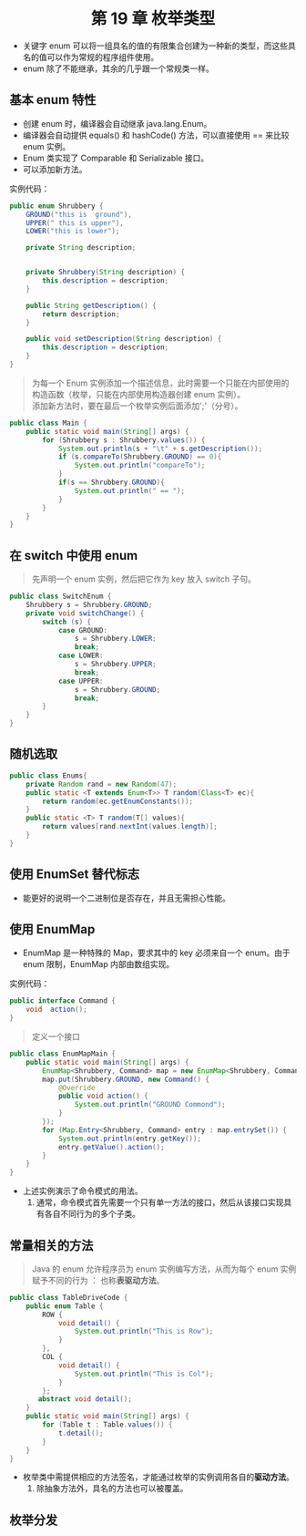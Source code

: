 # <center> 第 19 章 枚举类型 </center>

- 关键字 enum 可以将一组具名的值的有限集合创建为一种新的类型，而这些具名的值可以作为常规的程序组件使用。
- enum 除了不能继承，其余的几乎跟一个常规类一样。

## 基本 enum 特性

- 创建 enum 时，编译器会自动继承 java.lang.Enum。
- 编译器会自动提供 equals() 和 hashCode() 方法，可以直接使用 == 来比较 enum 实例。
- Enum 类实现了 Comparable 和 Serializable 接口。
- 可以添加新方法。

实例代码：

```java
public enum Shrubbery {
    GROUND("this is  ground"),
    UPPER(" this is upper"),
    LOWER("this is lower");

    private String description;


    private Shrubbery(String description) {
        this.description = description;
    }

    public String getDescription() {
        return description;
    }

    public void setDescription(String description) {
        this.description = description;
    }
}
```

> 为每一个 Enum 实例添加一个描述信息，此时需要一个只能在内部使用的构造函数（枚举，只能在内部使用构造器创建 enum 实例）。<br>
> 添加新方法时，要在最后一个枚举实例后面添加';'（分号）。

```java
public class Main {
    public static void main(String[] args) {
        for (Shrubbery s : Shrubbery.values()) {
            System.out.println(s + "\t" + s.getDescription());
            if (s.compareTo(Shrubbery.GROUND) == 0){
                System.out.println("compareTo");
            }
            if(s == Shrubbery.GROUND){
                System.out.println(" == ");
            }
        }
    }
}

```

## 在 switch 中使用 enum

> 先声明一个 enum 实例，然后把它作为 key 放入 switch 子句。

```java
public class SwitchEnum {
    Shrubbery s = Shrubbery.GROUND;
    private void switchChange() {
        switch (s) {
            case GROUND:
                s = Shrubbery.LOWER;
                break;
            case LOWER:
                s = Shrubbery.UPPER;
                break;
            case UPPER:
                s = Shrubbery.GROUND;
                break;
        }
    }
}

```

## 随机选取

```java
public class Enums{
    private Random rand = new Random(47);
    public static <T extends Enum<T>> T random(Class<T> ec){
        return random(ec.getEnumConstants());
    }
    public static <T> T random(T[] values){
        return values[rand.nextInt(values.length)];
    }
}
```

## 使用 EnumSet 替代标志

- 能更好的说明一个二进制位是否存在，并且无需担心性能。

## 使用 EnumMap

- EnumMap 是一种特殊的 Map，要求其中的 key 必须来自一个 enum。由于 enum 限制，EnumMap 内部由数组实现。

实例代码：

```java
public interface Command {
    void  action();
}
```

> 定义一个接口

```java
public class EnumMapMain {
    public static void main(String[] args) {
        EnumMap<Shrubbery, Command> map = new EnumMap<Shrubbery, Command>(Shrubbery.class);
        map.put(Shrubbery.GROUND, new Command() {
            @Override
            public void action() {
                System.out.println("GROUND Commond");
            }
        });
        for (Map.Entry<Shrubbery, Command> entry : map.entrySet()) {
            System.out.println(entry.getKey());
            entry.getValue().action();
        }
    }
}
```

- 上述实例演示了命令模式的用法。
  1.  通常，命令模式首先需要一个只有单一方法的接口，然后从该接口实现具有各自不同行为的多个子类。

## 常量相关的方法

> Java 的 enum 允许程序员为 enum 实例编写方法，从而为每个 enum 实例赋予不同的行为 ： 也称**表驱动方法**。

```java
public class TableDriveCode {
    public enum Table {
        ROW {
            void detail() {
                System.out.println("This is Row");
            }
        },
        COL {
            void detail() {
                System.out.println("This is Col");
            }
        };
       abstract void detail();
    }
    public static void main(String[] args) {
        for (Table t : Table.values()) {
            t.detail();
        }
    }
}

```

- 枚举类中需提供相应的方法签名，才能通过枚举的实例调用各自的**驱动方法**。
  1. 除抽象方法外，具名的方法也可以被覆盖。

## 枚举分发
